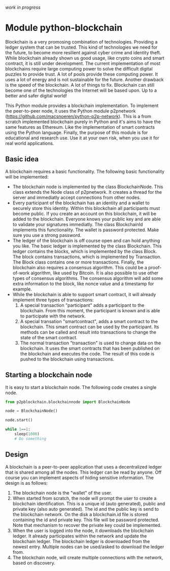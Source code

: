 _work in progress_

# Module python-blockchain

Blockchain is a very promosing combination of technologies. Providing a ledger system that can be trusted. This kind of technologies we need for the future, to become more resilient against cyber crime and identity theft. While blockchain already shown us good usage, like crypto coins and smart contract, it is still under development. The current implementation of most blockchains require large computing power to solve the difficult digital puzzles to provide trust. A lot of pools provide these computing power. It uses a lot of energy and is not sustainable for the future. Another drawback is the speed of the blockchain. A lot of things to fix. Blockchain can still become one of the technologies the Internet will be based upon. Up to a better and safer digital world!

This Python module provides a blockchain implementation. To implement the peer-to-peer node, it uses the Python module p2pnetwork (https://github.com/macsnoeren/python-p2p-network). This is a from scratch implemented blockchain purely in Python and it's aims to have the same features as Ethereum. Like the implementation of smart contracts using the Python language. Finally, the purpose of this module is for educational and research use. Use it at your own risk, when you use it for real world applications.

## Basic idea

A blockchain requires a basic functionality. The following basic functionality will be implemented:
- The blockchain node is implemented by the class BlockchainNode. This class extends the Node class of p2pnetwork. It creates a thread for the server and immediatly accept connections from other nodes.
- Every participant of the blockchain has an identity and a wallet to securely store this identity. Within this blockchain all participants must become public. If you create an account on this blockchain, it will be added to the blockchain. Everyone knows your public key and are able to validate your signatures immediatly. The class BlockchainId implements this functionality. The wallet is password protected. Make sure you use a strong password.
- The ledger of the blockchain is off course open and can hold anything you like. The basic ledger is implemented by the class Blockchain. This ledger contains the blocks, which is implemented by the class Block. The block contains transactions, which is implemented by Transaction. The Block class contains one or more transactions. Finally, the blockchain also requires a consensus algorithm. This could be a proof-of-work algorithm, like used by Bitcoin. It is also possible to use other types of consensus algorithms. The consensus algorithm will add some extra information to the block, like nonce value and a timestamp for example.
- While the blockchain is able to support smart contract, it will already implement three types of transactions:
    1. A special transaction "participant" adds a participant to the blockchain. From this moment, the participant is known and is able to participate with the network.
    2. A special transation "smartcontract", adds a smart contract to the blockchain. This smart contract can be used by the participant. Its methods can be called and result into transactions to change the state of the smart contract.
    3. The normal transaction "transaction" is used to change data on the blockchain. It uses the smart contracts that has been published on the blockchain and executes the code. The result of this code is pushed to the blockchain using transactions.

## Starting a blockchain node

It is easy to start a blockchain node. The following code creates a single node. 

```python
from p2pblockchain.blockchainnode import BlockchainNode

node = BlockchainNode()

node.start()

while 1==1:
    sleep(1000)
    # Do something
```


## Design
A blockchain is a peer-to-peer application that uses a decentralized ledger that is shared among all the nodes. This ledger can be read by anyone. Off course you can implement aspects of hiding sensitive information. The design is as follows:
1. The blockchain node is the "wallet" of the user.
2. When started from scratch, the node will prompt the user to create a blockchain identification. This is a unique id (auto generated), public and private key (also auto generated). The id and the public key is send to the blockchain network. On the disk a blockchain.id file is stored containing the id and private key. This file will be password protected. Note that mechanism to recover the private key could be implemented. 
3. When the user is logged into the node, it downloads the blockchain ledger. It already participates within the network and update the blockchain ledger. The blockchain ledger is downloaded from the newest entry. Multiple nodes can be used/asked to download the ledger from.
4. The blockchain node, will create multiple connections with the network, based on discovery. 
